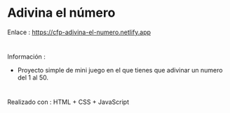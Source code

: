 # Adivina el número

Enlace :  https://cfp-adivina-el-numero.netlify.app

#

Información :
- Proyecto simple de mini juego en el que tienes que adivinar un numero del 1 al 50.

#

Realizado con : HTML + CSS + JavaScript
